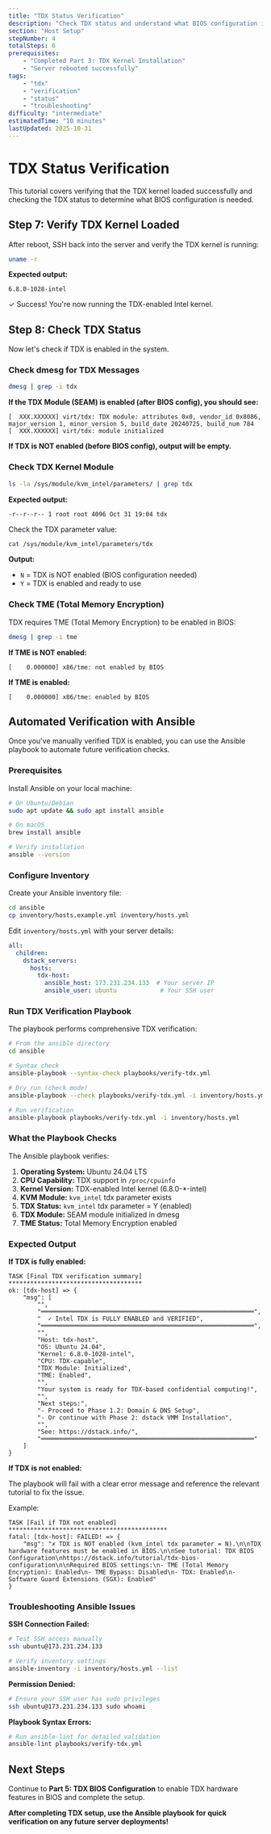 ```yaml
---
title: "TDX Status Verification"
description: "Check TDX status and understand what BIOS configuration is needed"
section: "Host Setup"
stepNumber: 4
totalSteps: 6
prerequisites:
    - "Completed Part 3: TDX Kernel Installation"
    - "Server rebooted successfully"
tags:
    - "tdx"
    - "verification"
    - "status"
    - "troubleshooting"
difficulty: "intermediate"
estimatedTime: "10 minutes"
lastUpdated: 2025-10-31
---
```


# TDX Status Verification

This tutorial covers verifying that the TDX kernel loaded successfully and checking the TDX status to determine what BIOS configuration is needed.

## Step 7: Verify TDX Kernel Loaded

After reboot, SSH back into the server and verify the TDX kernel is running:

```bash
uname -r
```

**Expected output:**

```
6.8.0-1028-intel
```

✓ Success! You're now running the TDX-enabled Intel kernel.

## Step 8: Check TDX Status

Now let's check if TDX is enabled in the system.

### Check dmesg for TDX Messages

```bash
dmesg | grep -i tdx
```

**If the TDX Module (SEAM) is enabled (after BIOS config), you should see:**

```
[  XXX.XXXXXX] virt/tdx: TDX module: attributes 0x0, vendor_id 0x8086, major_version 1, minor_version 5, build_date 20240725, build_num 784
[  XXX.XXXXXX] virt/tdx: module initialized
```

**If TDX is NOT enabled (before BIOS config), output will be empty.**

### Check TDX Kernel Module

```bash
ls -la /sys/module/kvm_intel/parameters/ | grep tdx
```

**Expected output:**

```
-r--r--r-- 1 root root 4096 Oct 31 19:04 tdx
```

Check the TDX parameter value:

```bash
cat /sys/module/kvm_intel/parameters/tdx
```

**Output:**

-   `N` = TDX is NOT enabled (BIOS configuration needed)
-   `Y` = TDX is enabled and ready to use

### Check TME (Total Memory Encryption)

TDX requires TME (Total Memory Encryption) to be enabled in BIOS:

```bash
dmesg | grep -i tme
```

**If TME is NOT enabled:**

```
[    0.000000] x86/tme: not enabled by BIOS
```

**If TME is enabled:**

```
[    0.000000] x86/tme: enabled by BIOS
```

## Automated Verification with Ansible

Once you've manually verified TDX is enabled, you can use the Ansible playbook to automate future verification checks.

### Prerequisites

Install Ansible on your local machine:

```bash
# On Ubuntu/Debian
sudo apt update && sudo apt install ansible

# On macOS
brew install ansible

# Verify installation
ansible --version
```

### Configure Inventory

Create your Ansible inventory file:

```bash
cd ansible
cp inventory/hosts.example.yml inventory/hosts.yml
```

Edit `inventory/hosts.yml` with your server details:

```yaml
all:
  children:
    dstack_servers:
      hosts:
        tdx-host:
          ansible_host: 173.231.234.133  # Your server IP
          ansible_user: ubuntu            # Your SSH user
```

### Run TDX Verification Playbook

The playbook performs comprehensive TDX verification:

```bash
# From the ansible directory
cd ansible

# Syntax check
ansible-playbook --syntax-check playbooks/verify-tdx.yml

# Dry run (check mode)
ansible-playbook --check playbooks/verify-tdx.yml -i inventory/hosts.yml

# Run verification
ansible-playbook playbooks/verify-tdx.yml -i inventory/hosts.yml
```

### What the Playbook Checks

The Ansible playbook verifies:

1. **Operating System:** Ubuntu 24.04 LTS
2. **CPU Capability:** TDX support in `/proc/cpuinfo`
3. **Kernel Version:** TDX-enabled Intel kernel (6.8.0-*-intel)
4. **KVM Module:** `kvm_intel` tdx parameter exists
5. **TDX Status:** `kvm_intel` tdx parameter = Y (enabled)
6. **TDX Module:** SEAM module initialized in dmesg
7. **TME Status:** Total Memory Encryption enabled

### Expected Output

**If TDX is fully enabled:**

```
TASK [Final TDX verification summary] *************************************
ok: [tdx-host] => {
    "msg": [
        "",
        "═══════════════════════════════════════════════════════════",
        "  ✓ Intel TDX is FULLY ENABLED and VERIFIED",
        "═══════════════════════════════════════════════════════════",
        "",
        "Host: tdx-host",
        "OS: Ubuntu 24.04",
        "Kernel: 6.8.0-1028-intel",
        "CPU: TDX-capable",
        "TDX Module: Initialized",
        "TME: Enabled",
        "",
        "Your system is ready for TDX-based confidential computing!",
        "",
        "Next steps:",
        "- Proceed to Phase 1.2: Domain & DNS Setup",
        "- Or continue with Phase 2: dstack VMM Installation",
        "",
        "See: https://dstack.info/",
        "═══════════════════════════════════════════════════════════"
    ]
}
```

**If TDX is not enabled:**

The playbook will fail with a clear error message and reference the relevant tutorial to fix the issue.

Example:

```
TASK [Fail if TDX not enabled] ********************************************
fatal: [tdx-host]: FAILED! => {
    "msg": "✗ TDX is NOT enabled (kvm_intel tdx parameter = N).\n\nTDX hardware features must be enabled in BIOS.\n\nSee tutorial: TDX BIOS Configuration\nhttps://dstack.info/tutorial/tdx-bios-configuration\n\nRequired BIOS settings:\n- TME (Total Memory Encryption): Enabled\n- TME Bypass: Disabled\n- TDX: Enabled\n- Software Guard Extensions (SGX): Enabled"
}
```

### Troubleshooting Ansible Issues

**SSH Connection Failed:**
```bash
# Test SSH access manually
ssh ubuntu@173.231.234.133

# Verify inventory settings
ansible-inventory -i inventory/hosts.yml --list
```

**Permission Denied:**
```bash
# Ensure your SSH user has sudo privileges
ssh ubuntu@173.231.234.133 sudo whoami
```

**Playbook Syntax Errors:**
```bash
# Run ansible-lint for detailed validation
ansible-lint playbooks/verify-tdx.yml
```

## Next Steps

Continue to **Part 5: TDX BIOS Configuration** to enable TDX hardware features in BIOS and complete the setup.

**After completing TDX setup, use the Ansible playbook for quick verification on any future server deployments!**
